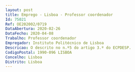 ```yaml
--- 
layout: post
title: Emprego - Lisboa - Professor coordenador
Id: 75021
Ref: OE202002/0719
DataAbertura: 2020-02-26
DataFecho: 2020-04-08
Trabalho: Professor coordenador
Empregador: Instituto Politécnico de Lisboa
Descricao: O descrito no n.º5 do artigo 3.º do ECPDESP.
CodigoPostal: 1990-096 LISBOA
Concelho: Lisboa
Distrito: Lisboa
--- 
```


